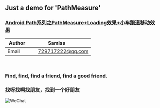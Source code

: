 ## Just a demo for 'PathMeasure'

### [Android Path系列之PathMeasure+Loading效果+小车跑道移动效果](https://blog.csdn.net/samlss/article/details/80860580)


| Author        | Samlss           |
| ------------- |:-------------:|
| Email      | 729717222@qq.com |

<br>


### Find, find, find a friend, find a good friend.
### 找呀找啊找朋友，找到一个好朋友

![WeChat](https://github.com/samlss/FunnyLoadingViews/blob/master/wechat.jpg)

